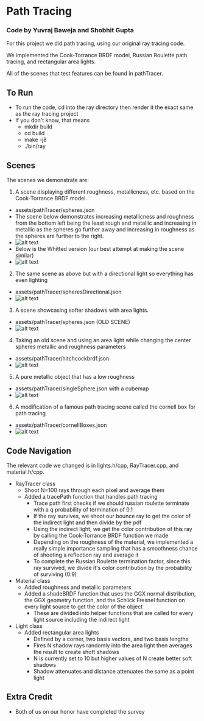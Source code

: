 # Path Tracing

### Code by Yuvraj Baweja and Shobhit Gupta

For this project we did path tracing, using our original ray tracing code.

We implemented the Cook-Torrance BRDF model, Russian Roulette path tracing, and rectangular area lights.

All of the scenes that test features can be found in pathTracer.

## To Run
- To run the code, cd into the ray directory then render it the exact same as the ray tracing project
- If you don't know, that means
  - mkdir build
  - cd build
  - make -j8
  - ./bin/ray

## Scenes 
The scenes we demonstrate are:


1. A scene displaying different roughness, metallicness, etc. based on the Cook-Torrance BRDF model.
- assets/pathTracer/spheres.json
- The scene below demonstrates increasing metallicness and roughness from the bottom left being the least rough and metallic and increasing in metallic as the spheres go further away and increasing in roughness as the spheres are further to the right.
- ![alt text](ray/spheresImage.png)
- Below is the Whitted version (our best attempt at making the scene similar)
- ![alt text](ray/whittedSpheresImage.png)
2. The same scene as above but with a directional light so everything has even lighting
- assets/pathTracer/spheresDirectional.json
- ![alt text](ray/spheresDirectionalImage.png)
3. A scene showcasing softer shadows with area lights.
- assets/pathTracer/spheres.json (OLD SCENE)
- ![alt text](ray/softShadows.png)
4. Taking an old scene and using an area light while changing the center spheres metallic and roughness parameters
- assets/pathTracer/hitchcockbrdf.json
- ![alt text](ray/hitchcockbrdf.png)
5. A pure metallic object that has a low roughness
- assets/pathTracer/singleSphere.json with a cubemap
- ![alt text](ray/lowroughnessHighMetallic.png)
6. A modification of a famous path tracing scene called the cornell box for path tracing
- assets/pathTracer/cornellBoxes.json
- ![alt text](ray/cornellBoxImage.png)

## Code Navigation
The relevant code we changed is in lights.h/cpp, RayTracer.cpp, and material.h/cpp.

- RayTracer class
  - Shoot N=100 rays through each pixel and average them
  - Added a tracePath function that handles path tracing
    - Trace path first checks if we should russian roulette terminate with a q probability of termination of 0.1
    - If the ray survives, we shoot our bounce ray to get the color of the indirect light and then divide by the pdf
    - Using the indirect light, we get the color contribution of this ray by calling the Cook-Torrance BRDF function we made
    - Depending on the roughness of the material, we implemented a really simple importance sampling that has a smoothness chance of shooting a reflection ray and average it
    - To complete the Russian Roulette termination factor, since this ray survived, we divide it's color contribution by the probability of surviving (0.9)
- Material class
  - Added roughness and metallic parameters
  - Added a shadeBRDF function that uses the GGX normal distribution, the GGX geometry function, and the Schlick Fresnel function on every light source to get the color of the object
    - These are divided into helper functions that are called for every light source including the indirect light
- Light class
  - Added rectangular area lights
    - Defined by a corner, two basis vectors, and two basis lengths
    - Fires N shadow rays randomly into the area light then averages the result to create shoft shadows
    - N is currently set to 10 but higher values of N create better soft shadows
    - Shadow attenuates and distance attenuates the same as a point light

## Extra Credit
 - Both of us on our honor have completed the survey